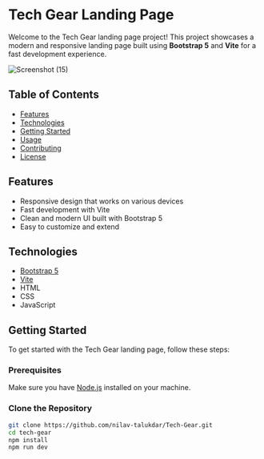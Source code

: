 # Tech Gear Landing Page


Welcome to the Tech Gear landing page project! This project showcases a modern and responsive landing page built using **Bootstrap 5** and **Vite** for a fast development experience.

![Screenshot (15)](https://github.com/user-attachments/assets/3acf847d-6646-4c6e-a569-7473700e9e5f)

## Table of Contents

- [Features](#features)
- [Technologies](#technologies)
- [Getting Started](#getting-started)
- [Usage](#usage)
- [Contributing](#contributing)
- [License](#license)

## Features

- Responsive design that works on various devices
- Fast development with Vite
- Clean and modern UI built with Bootstrap 5
- Easy to customize and extend

## Technologies

- [Bootstrap 5](https://getbootstrap.com/)
- [Vite](https://vitejs.dev/)
- HTML
- CSS
- JavaScript

## Getting Started

To get started with the Tech Gear landing page, follow these steps:

### Prerequisites

Make sure you have [Node.js](https://nodejs.org/) installed on your machine.

### Clone the Repository

```bash
git clone https://github.com/nilav-talukdar/Tech-Gear.git
cd tech-gear
npm install
npm run dev
